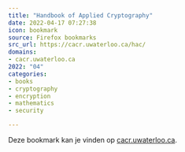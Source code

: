 ```yaml
---
title: "Handbook of Applied Cryptography"
date: 2022-04-17 07:27:38
icon: bookmark
source: Firefox bookmarks
src_url: https://cacr.uwaterloo.ca/hac/
domains:
- cacr.uwaterloo.ca
2022: "04"
categories:
- books
- cryptography
- encryption
- mathematics
- security

---
```

Deze bookmark kan je vinden op [cacr.uwaterloo.ca](https://cacr.uwaterloo.ca/hac/).
